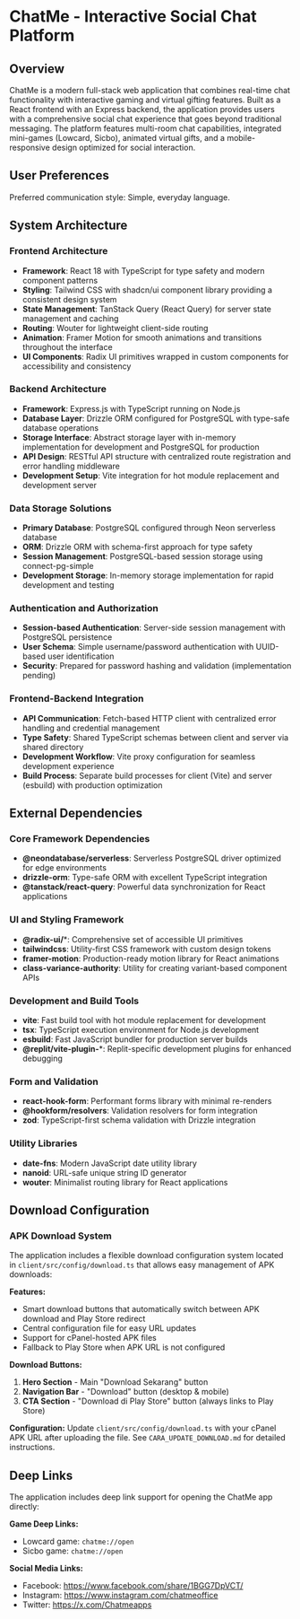 # ChatMe - Interactive Social Chat Platform

## Overview

ChatMe is a modern full-stack web application that combines real-time chat functionality with interactive gaming and virtual gifting features. Built as a React frontend with an Express backend, the application provides users with a comprehensive social chat experience that goes beyond traditional messaging. The platform features multi-room chat capabilities, integrated mini-games (Lowcard, Sicbo), animated virtual gifts, and a mobile-responsive design optimized for social interaction.

## User Preferences

Preferred communication style: Simple, everyday language.

## System Architecture

### Frontend Architecture
- **Framework**: React 18 with TypeScript for type safety and modern component patterns
- **Styling**: Tailwind CSS with shadcn/ui component library providing a consistent design system
- **State Management**: TanStack Query (React Query) for server state management and caching
- **Routing**: Wouter for lightweight client-side routing
- **Animation**: Framer Motion for smooth animations and transitions throughout the interface
- **UI Components**: Radix UI primitives wrapped in custom components for accessibility and consistency

### Backend Architecture
- **Framework**: Express.js with TypeScript running on Node.js
- **Database Layer**: Drizzle ORM configured for PostgreSQL with type-safe database operations
- **Storage Interface**: Abstract storage layer with in-memory implementation for development and PostgreSQL for production
- **API Design**: RESTful API structure with centralized route registration and error handling middleware
- **Development Setup**: Vite integration for hot module replacement and development server

### Data Storage Solutions
- **Primary Database**: PostgreSQL configured through Neon serverless database
- **ORM**: Drizzle ORM with schema-first approach for type safety
- **Session Management**: PostgreSQL-based session storage using connect-pg-simple
- **Development Storage**: In-memory storage implementation for rapid development and testing

### Authentication and Authorization
- **Session-based Authentication**: Server-side session management with PostgreSQL persistence
- **User Schema**: Simple username/password authentication with UUID-based user identification
- **Security**: Prepared for password hashing and validation (implementation pending)

### Frontend-Backend Integration
- **API Communication**: Fetch-based HTTP client with centralized error handling and credential management
- **Type Safety**: Shared TypeScript schemas between client and server via shared directory
- **Development Workflow**: Vite proxy configuration for seamless development experience
- **Build Process**: Separate build processes for client (Vite) and server (esbuild) with production optimization

## External Dependencies

### Core Framework Dependencies
- **@neondatabase/serverless**: Serverless PostgreSQL driver optimized for edge environments
- **drizzle-orm**: Type-safe ORM with excellent TypeScript integration
- **@tanstack/react-query**: Powerful data synchronization for React applications

### UI and Styling Framework
- **@radix-ui/***: Comprehensive set of accessible UI primitives
- **tailwindcss**: Utility-first CSS framework with custom design tokens
- **framer-motion**: Production-ready motion library for React animations
- **class-variance-authority**: Utility for creating variant-based component APIs

### Development and Build Tools
- **vite**: Fast build tool with hot module replacement for development
- **tsx**: TypeScript execution environment for Node.js development
- **esbuild**: Fast JavaScript bundler for production server builds
- **@replit/vite-plugin-***: Replit-specific development plugins for enhanced debugging

### Form and Validation
- **react-hook-form**: Performant forms library with minimal re-renders
- **@hookform/resolvers**: Validation resolvers for form integration
- **zod**: TypeScript-first schema validation with Drizzle integration

### Utility Libraries
- **date-fns**: Modern JavaScript date utility library
- **nanoid**: URL-safe unique string ID generator
- **wouter**: Minimalist routing library for React applications

## Download Configuration

### APK Download System
The application includes a flexible download configuration system located in `client/src/config/download.ts` that allows easy management of APK downloads:

**Features:**
- Smart download buttons that automatically switch between APK download and Play Store redirect
- Central configuration file for easy URL updates
- Support for cPanel-hosted APK files
- Fallback to Play Store when APK URL is not configured

**Download Buttons:**
1. **Hero Section** - Main "Download Sekarang" button
2. **Navigation Bar** - "Download" button (desktop & mobile)
3. **CTA Section** - "Download di Play Store" button (always links to Play Store)

**Configuration:**
Update `client/src/config/download.ts` with your cPanel APK URL after uploading the file. See `CARA_UPDATE_DOWNLOAD.md` for detailed instructions.

## Deep Links

The application includes deep link support for opening the ChatMe app directly:

**Game Deep Links:**
- Lowcard game: `chatme://open`
- Sicbo game: `chatme://open`

**Social Media Links:**
- Facebook: https://www.facebook.com/share/1BGG7DpVCT/
- Instagram: https://www.instagram.com/chatmeoffice
- Twitter: https://x.com/Chatmeapps